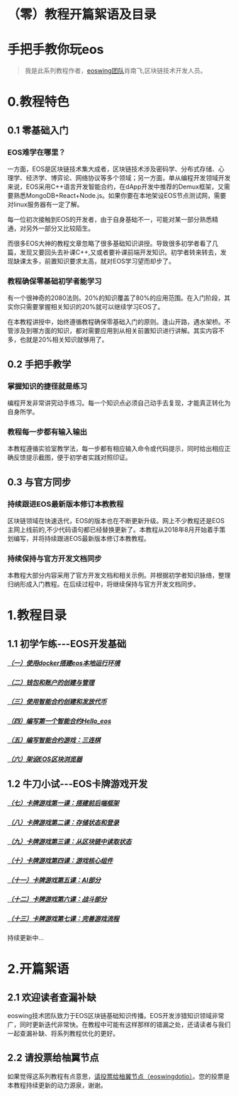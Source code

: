 
（零）教程开篇絮语及目录
===================================

# 手把手教你玩eos
> 我是此系列教程作者，<a href="https://www.eoswing.io" >eoswing团队</a>肖南飞,区块链技术开发人员。

# 0.教程特色
## 0.1 零基础入门
### EOS难学在哪里？

一方面，EOS是区块链技术集大成者，区块链技术涉及密码学、分布式存储、心理学、经济学、博弈论、网络协议等多个领域；另一方面，单从编程开发领域开发来说，EOS采用C++语言开发智能合约，在dApp开发中推荐的Demux框架，又需要熟悉MongoDB+React+Node.js。如果你要在本地架设EOS节点测试网，需要对linux服务器有一定了解。

每一位初次接触到EOS的开发者，由于自身基础不一，可能对某一部分熟悉精通，对另外一部分又比较陌生。

而很多EOS大神的教程文章忽略了很多基础知识讲授。导致很多初学者看了几篇，发现又要回头去补课C++,又或者要补课前端开发知识。初学者转来转去，发现缺课太多，前置知识要求太高，就对EOS学习望而却步了。

### 教程确保零基础初学者能学习

有一个很神奇的2080法则。20%的知识覆盖了80%的应用范围。在入门阶段，其实你只需要掌握相关知识的20%就可以继续学习EOS了。

在本教程讲授中，始终遵循教程确保零基础入门的原则。逢山开路，遇水架桥。不管涉及到哪方面的知识，都对需要应用到从相关前置知识进行讲解。其实内容不多，也就是20%相关知识就够用了。

## 0.2 手把手教学
### 掌握知识的捷径就是练习
编程开发非常讲究动手练习。每一个知识点必须自己动手去复现，才能真正转化为自身所学。

### 教程每一步都有输入输出
本教程遵循实验室教学法，每一步都有相应输入命令或代码提示，同时给出相应正确反馈提示截图，便于初学者实践对照印证。


## 0.3 与官方同步
### 持续跟进EOS最新版本修订本教教程
区块链领域在快速迭代，EOS的版本也在不断更新升级。网上不少教程还是EOS主网上线前的,不少代码语句都已经替换更新了。本教程从2018年8月开始着手策划编写，并将持续跟进EOS最新版本修订本教教程。

### 持续保持与官方开发文档同步
本教程大部分内容采用了官方开发文档和相关示例。并根据初学者知识脉络，整理归纳形成入门教程。在后续过程中，将继续保持与官方开发文档同步。

# 1.教程目录
## 1.1 初学乍练---EOS开发基础

##### <a href="https://github.com/eoswing/eos-tutorial/blob/master/eos-tutorial-01.md" target="_blank">（一）使用docker搭建eos本地运行环境</a>
##### <a href="https://github.com/eoswing/eos-tutorial/blob/master/eos-tutorial-02.md" target="_blank">（二）钱包和账户的创建与管理</a>
##### <a href="https://github.com/eoswing/eos-tutorial/blob/master/eos-tutorial-03.md" target="_blank">（三）使用智能合约创建和发放代币</a>
##### <a href="https://github.com/eoswing/eos-tutorial/blob/master/eos-tutorial-04.md" target="_blank">（四）编写第一个智能合约Hello_eos</a>
##### <a href="https://github.com/eoswing/eos-tutorial/blob/master/eos-tutorial-05.md" target="_blank">（五）编写智能合约游戏：三连棋</a>
##### <a href="https://github.com/eoswing/eos-tutorial/blob/master/eos-tutorial-06.md" target="_blank">（六）架设EOS区块浏览器</a>

## 1.2 牛刀小试---EOS卡牌游戏开发

##### <a href="https://github.com/eoswing/eos-tutorial/blob/master/eos-tutorial-07.md" target="_blank">（七）卡牌游戏第一课：搭建前后端框架</a>

##### <a href="https://github.com/eoswing/eos-tutorial/blob/master/eos-tutorial-08.md" target="_blank">（八）卡牌游戏第二课：存储状态和登录</a>

##### <a href="https://github.com/eoswing/eos-tutorial/blob/master/eos-tutorial-09.md" target="_blank">（九）卡牌游戏第三课：从区块链中读取状态</a>

##### <a href="https://github.com/eoswing/eos-tutorial/blob/master/eos-tutorial-10.md" target="_blank">（十）卡牌游戏第四课：游戏核心组件</a>

##### <a href="https://github.com/eoswing/eos-tutorial/blob/master/eos-tutorial-11.md" target="_blank">（十一）卡牌游戏第五课：AI部分</a>

##### <a href="https://github.com/eoswing/eos-tutorial/blob/master/eos-tutorial-12.md" target="_blank">（十二）卡牌游戏第六课：战斗部分</a>

##### <a href="https://github.com/eoswing/eos-tutorial/blob/master/eos-tutorial-13.md" target="_blank">（十三）卡牌游戏第七课：完善游戏流程</a>

持续更新中...

# 2.开篇絮语
## 2.1 欢迎读者查漏补缺
eoswing技术团队致力于EOS区块链基础知识传播。EOS开发涉猎知识领域非常广，同时更新迭代非常快。在教程中可能有这样那样的错漏之处，还请读者与我们一起查漏补缺、将系列教程优化的更好。

## 2.2 请投票给柚翼节点
如果觉得这系列教程有点意思，<a href="https://www.myeoskit.com/tools/vote/?voteTo=eoswingdotio" >请投票给柚翼节点（eoswingdotio）</a>。您的投票是本教程持续更新的动力源泉，谢谢。
